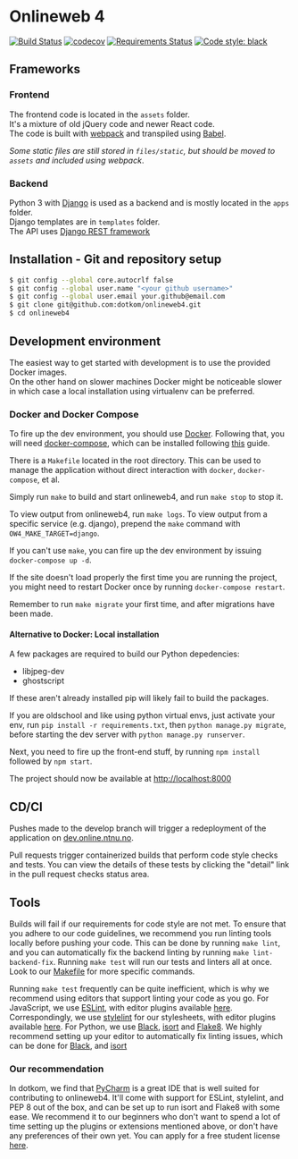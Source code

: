 # Onlineweb 4
[![Build Status](https://ci.online.ntnu.no/api/badges/dotkom/onlineweb4/status.svg?branch=develop)](https://ci.online.ntnu.no/dotkom/onlineweb4) [![codecov](https://codecov.io/gh/dotKom/onlineweb4/branch/develop/graph/badge.svg)](https://codecov.io/gh/dotKom/onlineweb4) [![Requirements Status](https://requires.io/github/dotkom/onlineweb4/requirements.svg?branch=develop)](https://requires.io/github/dotkom/onlineweb4/requirements/?branch=develop) [![Code style: black](https://img.shields.io/badge/code%20style-black-000000.svg)](https://github.com/ambv/black)


## Frameworks

### Frontend

The frontend code is located in the `assets` folder.  
It's a mixture of old jQuery code and newer React code.  
The code is built with [webpack](http://webpack.js.org/) and transpiled using [Babel](https://babeljs.io/).

*Some static files are still stored in `files/static`, but should be moved to `assets` and included using webpack*.

### Backend
 
Python 3 with [Django](https://docs.djangoproject.com/) is used as a backend and is mostly located in the `apps` folder.  
Django templates are in `templates` folder.  
The API uses [Django REST framework](http://www.django-rest-framework.org/) 


## Installation - Git and repository setup

```bash
$ git config --global core.autocrlf false
$ git config --global user.name "<your github username>"
$ git config --global user.email your.github@email.com
$ git clone git@github.com:dotkom/onlineweb4.git
$ cd onlineweb4
```

## Development environment

The easiest way to get started with development is to use the provided Docker images.  
On the other hand on slower machines Docker might be noticeable slower in which case a local installation using virtualenv can be preferred. 

### Docker and Docker Compose

To fire up the dev environment, you should use [Docker](https://docs.docker.com/install/). Following that, you will need [docker-compose](https://docs.docker.com/compose/overview/), which can be installed following [this](https://docs.docker.com/compose/install/) guide.

There is a `Makefile` located in the root directory. This can be used to manage the application without direct interaction with `docker`, `docker-compose`, et al.

Simply run `make` to build and start onlineweb4, and run `make stop` to stop it.

To view output from onlineweb4, run `make logs`. To view output from a specific service (e.g. django), prepend the `make` command with `OW4_MAKE_TARGET=django`.

If you can't use `make`, you can fire up the dev environment by issuing `docker-compose up -d`.

If the site doesn't load properly the first time you are running the project, you might need to restart Docker once by running `docker-compose restart`.

Remember to run `make migrate` your first time, and after migrations have been made.

#### Alternative to Docker: Local installation

A few packages are required to build our Python depedencies: 

- libjpeg-dev
- ghostscript

If these aren't already installed pip will likely fail to build the packages.

If you are oldschool and like using python virtual envs, just activate your env,
run `pip install -r requirements.txt`, then `python manage.py migrate`, before starting the dev server with `python manage.py runserver`.

Next, you need to fire up the front-end stuff, by running `npm install` followed by `npm start`.

The project should now be available at [http://localhost:8000](http://localhost:8000)

## CD/CI

Pushes made to the develop branch will trigger a redeployment of the application on [dev.online.ntnu.no](https://dev.online.ntnu.no).

Pull requests trigger containerized builds that perform code style checks and tests. You can view the details of these tests by clicking the "detail" link in the pull request checks status area.

## Tools

Builds will fail if our requirements for code style are not met. To ensure that you adhere to our code guidelines, we recommend you run linting tools locally before pushing your code. This can be done by running `make lint`, and you can automatically fix the backend linting by running `make lint-backend-fix`. Running `make test` will run our tests and linters all at once. Look to our [Makefile](https://github.com/dotkom/onlineweb4/blob/86ef0e267bdad3346a705551d2a3d377b2802d81/Makefile#L55) for more specific commands.

Running `make test` frequently can be quite inefficient, which is why we recommend using editors that support linting your code as you go. For JavaScript, we use [ESLint](https://eslint.org/docs/about/), with editor plugins available [here](https://eslint.org/docs/user-guide/integrations). Correspondingly, we use [stylelint](https://stylelint.io) for our stylesheets, with editor plugins available [here](https://github.com/stylelint/stylelint/blob/master/docs/user-guide/complementary-tools.md#editor-plugins). For Python, we use [Black](https://black.readthedocs.io/en/stable/), [isort](https://github.com/timothycrosley/isort) and [Flake8](http://flake8.pycqa.org/). We highly recommend setting up your editor to automatically fix linting issues, which can be done for [Black](https://black.readthedocs.io/en/stable/editor_integration.html), and [isort](https://github.com/timothycrosley/isort/wiki/isort-Plugins)

### Our recommendation

In dotkom, we find that [PyCharm](https://www.jetbrains.com/pycharm/) is a great IDE that is well suited for contributing to onlineweb4. It'll come with support for ESLint, stylelint, and PEP 8 out of the box, and can be set up to run isort and Flake8 with some ease. We recommend it to our beginners who don't want to spend a lot of time setting up the plugins or extensions mentioned above, or don't have any preferences of their own yet. You can apply for a free student license [here](https://www.jetbrains.com/student/).
